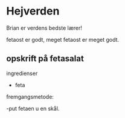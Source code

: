 # Hejverden

Brian er verdens bedste lærer!

fetaost er godt, meget fetaost er meget godt.

## opskrift på fetasalat
ingredienser 
- feta

fremgangsmetode:

-put fetaen u en skål.